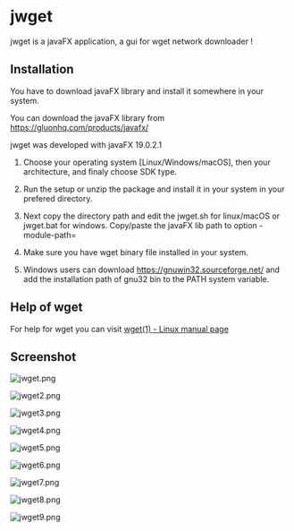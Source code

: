 # jwget

jwget is a javaFX application, a gui for wget network downloader !

## Installation

You have to download javaFX library and install it somewhere in your system.

You can download the javaFX library from https://gluonhq.com/products/javafx/

jwget was developed with javaFX 19.0.2.1

1. Choose your operating system [Linux/Windows/macOS], then your architecture, and finaly choose SDK type.

2. Run the setup or unzip the package and install it in your system in your prefered directory.

3. Next copy the directory path and edit the jwget.sh for linux/macOS or jwget.bat for windows. Copy/paste the javaFX lib path to option -module-path=

4. Make sure you have wget binary file installed in your system.

5. Windows users can download https://gnuwin32.sourceforge.net/ and add the installation path of gnu32 bin to the PATH system variable. 

## Help of wget

For help for wget you can visit [wget(1) - Linux manual page](https://man7.org/linux/man-pages/man1/wget.1.html)

## Screenshot

![jwget.png](screenshots/jwget.png)

![jwget2.png](screenshots/jwget2.png)

![jwget3.png](screenshots/jwget3.png)

![jwget4.png](screenshots/jwget4.png)

![jwget5.png](screenshots/jwget5.png)

![jwget6.png](screenshots/jwget6.png)

![jwget7.png](screenshots/jwget7.png)

![jwget8.png](screenshots/jwget8.png)

![jwget9.png](screenshots/jwget9.png)
